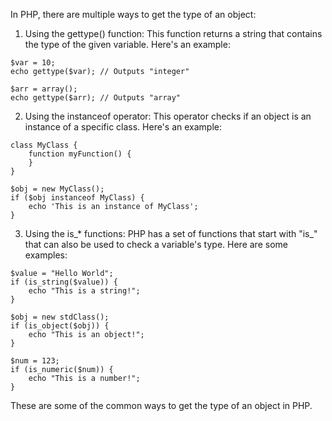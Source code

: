 In PHP, there are multiple ways to get the type of an object:

1. Using the gettype() function: 
This function returns a string that contains the type of the given variable. Here's an example:

```
$var = 10;
echo gettype($var); // Outputs "integer"

$arr = array();
echo gettype($arr); // Outputs "array"
```

2. Using the instanceof operator:
This operator checks if an object is an instance of a specific class. Here's an example:

```
class MyClass {
    function myFunction() {
    }
}

$obj = new MyClass();
if ($obj instanceof MyClass) {
    echo 'This is an instance of MyClass';
}
```

3. Using the is_* functions:
PHP has a set of functions that start with "is_" that can also be used to check a variable's type. Here are some examples:

```
$value = "Hello World";
if (is_string($value)) {
    echo "This is a string!";
}

$obj = new stdClass();
if (is_object($obj)) {
    echo "This is an object!";
}

$num = 123;
if (is_numeric($num)) {
    echo "This is a number!";
}
```

These are some of the common ways to get the type of an object in PHP.